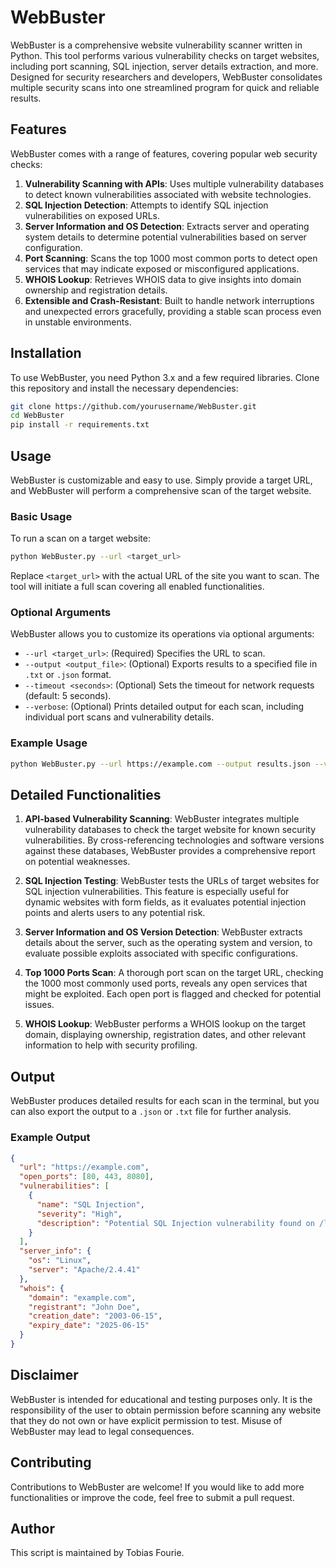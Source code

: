 # WebBuster

WebBuster is a comprehensive website vulnerability scanner written in Python. This tool performs various vulnerability checks on target websites, including port scanning, SQL injection, server details extraction, and more. Designed for security researchers and developers, WebBuster consolidates multiple security scans into one streamlined program for quick and reliable results.

## Features

WebBuster comes with a range of features, covering popular web security checks:

1. **Vulnerability Scanning with APIs**: Uses multiple vulnerability databases to detect known vulnerabilities associated with website technologies.
2. **SQL Injection Detection**: Attempts to identify SQL injection vulnerabilities on exposed URLs.
3. **Server Information and OS Detection**: Extracts server and operating system details to determine potential vulnerabilities based on server configuration.
4. **Port Scanning**: Scans the top 1000 most common ports to detect open services that may indicate exposed or misconfigured applications.
5. **WHOIS Lookup**: Retrieves WHOIS data to give insights into domain ownership and registration details.
6. **Extensible and Crash-Resistant**: Built to handle network interruptions and unexpected errors gracefully, providing a stable scan process even in unstable environments.

## Installation

To use WebBuster, you need Python 3.x and a few required libraries. Clone this repository and install the necessary dependencies:

```bash
git clone https://github.com/yourusername/WebBuster.git
cd WebBuster
pip install -r requirements.txt
```

## Usage

WebBuster is customizable and easy to use. Simply provide a target URL, and WebBuster will perform a comprehensive scan of the target website.

### Basic Usage

To run a scan on a target website:

```bash
python WebBuster.py --url <target_url>
```

Replace `<target_url>` with the actual URL of the site you want to scan. The tool will initiate a full scan covering all enabled functionalities.

### Optional Arguments

WebBuster allows you to customize its operations via optional arguments:

- `--url <target_url>`: (Required) Specifies the URL to scan.
- `--output <output_file>`: (Optional) Exports results to a specified file in `.txt` or `.json` format.
- `--timeout <seconds>`: (Optional) Sets the timeout for network requests (default: 5 seconds).
- `--verbose`: (Optional) Prints detailed output for each scan, including individual port scans and vulnerability details.

### Example Usage

```bash
python WebBuster.py --url https://example.com --output results.json --verbose
```

## Detailed Functionalities

1. **API-based Vulnerability Scanning**: WebBuster integrates multiple vulnerability databases to check the target website for known security vulnerabilities. By cross-referencing technologies and software versions against these databases, WebBuster provides a comprehensive report on potential weaknesses.

2. **SQL Injection Testing**: WebBuster tests the URLs of target websites for SQL injection vulnerabilities. This feature is especially useful for dynamic websites with form fields, as it evaluates potential injection points and alerts users to any potential risk.

3. **Server Information and OS Version Detection**: WebBuster extracts details about the server, such as the operating system and version, to evaluate possible exploits associated with specific configurations.

4. **Top 1000 Ports Scan**: A thorough port scan on the target URL, checking the 1000 most commonly used ports, reveals any open services that might be exploited. Each open port is flagged and checked for potential issues.

5. **WHOIS Lookup**: WebBuster performs a WHOIS lookup on the target domain, displaying ownership, registration dates, and other relevant information to help with security profiling.

## Output

WebBuster produces detailed results for each scan in the terminal, but you can also export the output to a `.json` or `.txt` file for further analysis.

### Example Output

```json
{
  "url": "https://example.com",
  "open_ports": [80, 443, 8080],
  "vulnerabilities": [
    {
      "name": "SQL Injection",
      "severity": "High",
      "description": "Potential SQL Injection vulnerability found on /login endpoint"
    }
  ],
  "server_info": {
    "os": "Linux",
    "server": "Apache/2.4.41"
  },
  "whois": {
    "domain": "example.com",
    "registrant": "John Doe",
    "creation_date": "2003-06-15",
    "expiry_date": "2025-06-15"
  }
}
```

## Disclaimer

WebBuster is intended for educational and testing purposes only. It is the responsibility of the user to obtain permission before scanning any website that they do not own or have explicit permission to test. Misuse of WebBuster may lead to legal consequences.

## Contributing

Contributions to WebBuster are welcome! If you would like to add more functionalities or improve the code, feel free to submit a pull request.

## Author
This script is maintained by Tobias Fourie.
```
